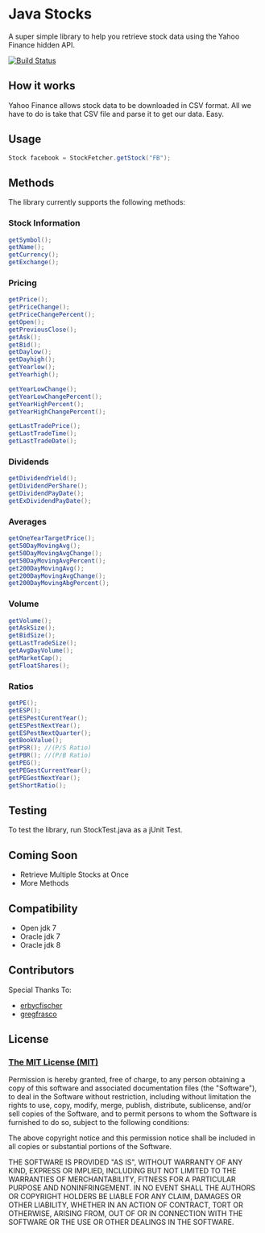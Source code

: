 Java Stocks
============

A super simple library to help you retrieve stock data using the Yahoo Finance hidden API.

[![Build Status](https://travis-ci.org/gregfrasco/Yahoo-Finance-API.svg?branch=master)](https://travis-ci.org/gregfrasco/Yahoo-Finance-API)

## How it works

Yahoo Finance allows stock data to be downloaded in CSV format. All we have to do is take that CSV file and parse it to get our data. Easy.

## Usage

```java
Stock facebook = StockFetcher.getStock("FB");
```

## Methods

The library currently supports the following methods:

### Stock Information
```java
getSymbol();
getName();
getCurrency();
getExchange();
```

### Pricing
```java
getPrice();
getPriceChange();
getPriceChangePercent();
getOpen();
getPreviousClose();
getAsk();
getBid();
getDaylow();
getDayhigh();
getYearlow();
getYearhigh();

getYearLowChange();
getYearLowChangePercent();
getYearHighPercent();
getYearHighChangePercent();

getLastTradePrice();
getLastTradeTime();
getLastTradeDate();
```

### Dividends
```java
getDividendYield();
getDividendPerShare();
getDividendPayDate();
getExDividendPayDate();
```

### Averages
```java
getOneYearTargetPrice();
get50DayMovingAvg();
get50DayMovingAvgChange();
get50DayMovingAvgPercent();
get200DayMovingAvg();
get200DayMovingAvgChange();
get200DayMovingAbgPercent();
```

### Volume
```java
getVolume();
getAskSize();
getBidSize();
getLastTradeSize();
getAvgDayVolume();
getMarketCap();
getFloatShares();
```

### Ratios
```java
getPE();
getESP();
getESPestCurentYear();
getESPestNextYear();
getESPestNextQuarter();
getBookValue();
getPSR(); //(P/S Ratio)
getPBR(); //(P/B Ratio)
getPEG();
getPEGestCurrentYear();
getPEGestNextYear();
getShortRatio();
```

## Testing

To test the library, run StockTest.java as a jUnit Test.

## Coming Soon

* Retrieve Multiple Stocks at Once
* More Methods

## Compatibility

* Open jdk 7
* Oracle jdk 7
* Oracle jdk 8

## Contributors

Special Thanks To:

* [erbycfischer](https://github.com/erbycfischer)
* [gregfrasco](https://github.com/gregfrasco)

## License

### [The MIT License (MIT)](http://opensource.org/licenses/mit-license.php)

Permission is hereby granted, free of charge, to any person obtaining a copy of this software and associated documentation files (the "Software"), to deal in the Software without restriction, including without limitation the rights to use, copy, modify, merge, publish, distribute, sublicense, and/or sell copies of the Software, and to permit persons to whom the Software is furnished to do so, subject to the following conditions:

The above copyright notice and this permission notice shall be included in all copies or substantial portions of the Software.

THE SOFTWARE IS PROVIDED "AS IS", WITHOUT WARRANTY OF ANY KIND, EXPRESS OR IMPLIED, INCLUDING BUT NOT LIMITED TO THE WARRANTIES OF MERCHANTABILITY, FITNESS FOR A PARTICULAR PURPOSE AND NONINFRINGEMENT. IN NO EVENT SHALL THE AUTHORS OR COPYRIGHT HOLDERS BE LIABLE FOR ANY CLAIM, DAMAGES OR OTHER LIABILITY, WHETHER IN AN ACTION OF CONTRACT, TORT OR OTHERWISE, ARISING FROM, OUT OF OR IN CONNECTION WITH THE SOFTWARE OR THE USE OR OTHER DEALINGS IN THE SOFTWARE.
